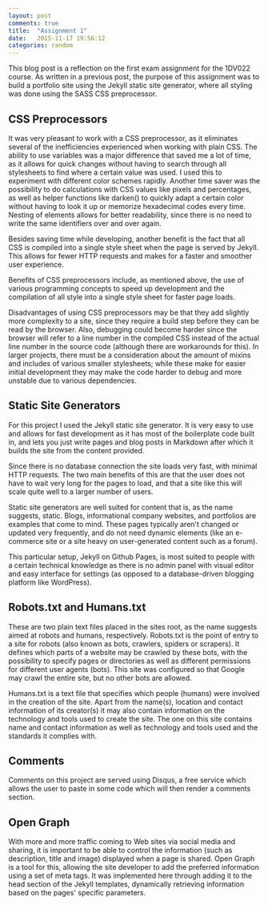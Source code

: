 ```yaml
---
layout: post
comments: true
title:  "Assignment 1"
date:   2015-11-17 19:56:12
categories: random
---
```


This blog post is a reflection on the first exam assignment for the 1DV022 course. As written in a previous post,
the purpose of this assignment was to build a portfolio site using the Jekyll static site generator, where all styling was
done using the SASS CSS preprocessor.

## CSS Preprocessors

It was very pleasant to work with a CSS preprocessor, as it eliminates several of the inefficiencies experienced when working 
with plain CSS. The ability to use variables was a major difference that saved me a lot of time, as it allows for quick
 changes without having to search through all stylesheets to find where a certain value was used. I used this to experiment 
 with different color schemes rapidly. Another time saver was the possibility to do calculations with CSS values like pixels 
  and percentages, as well as helper functions like darken() to quickly adapt a certain color without having to look it up 
  or memorize hexadecimal codes every time. Nesting of elements allows for better readability, since there is no need to write 
  the same identifiers over and over again.

Besides saving time while developing, another benefit is the fact that all CSS is compiled into a single style sheet when 
the page is served by Jekyll. This allows for fewer HTTP requests and makes for a faster and smoother user experience.

Benefits of CSS preprocessors include, as mentioned above, the use of various programming concepts to speed up development and 
the compilation of all style into a single style sheet for faster page loads.

Disadvantages of using CSS preprocessors may be that they add slightly more complexity to a site, since they require a build step 
before they can be read by the browser. Also, debugging could become harder since the browser will refer to a line number in 
the compiled CSS instead of the actual line number in the source code (although there are workarounds for this). In larger projects,
there must be a consideration about the amount of mixins and includes of various smaller stylesheets; while these make for easier 
initial development they may make the code harder to debug and more unstable due to various dependencies.

## Static Site Generators

For this project I used the Jekyll static site generator. It is very easy to use and allows for fast development as it has 
most of the boilerplate code built in, and lets you just write pages and blog posts in Markdown after which it builds the site
from the content provided.

Since there is no database connection the site loads very fast, with minimal HTTP requests. The two main benefits of this are 
that the user does not have to wait very long for the pages to load, and that a site like this will scale quite well to a larger
 number of users. 
 
Static site generators are well suited for content that is, as the name suggests, static. Blogs, informational company websites, 
and portfolios are examples that come to mind. These pages typically aren't changed or updated very frequently, and do not need 
dynamic elements (like an e-commerce site or a site heavy on user-generated content such as a forum).

This particular setup, Jekyll on Github Pages, is most suited to people with a certain technical knowledge as there is no 
admin panel with visual editor and easy interface for settings (as opposed to a database-driven blogging platform like WordPress).

## Robots.txt and Humans.txt

These are two plain text files placed in the sites root, as the name suggests aimed at robots and humans, respectively.
 Robots.txt is the point of entry to a site for robots (also known as bots, crawlers, spiders or scrapers). It defines which parts of 
 a website may be crawled by these bots, with the possibility to specify pages or directories as well as different permissions 
 for different user agents (bots). This site was configured so that Google may crawl the entire site, but no other bots are allowed.
 
Humans.txt is a text file that specifies which people (humans) were involved in the creation of the site. Apart from the name(s), location
 and contact information of its creator(s) it may also contain information on the technology and tools used to create the site. 
 The one on this site contains name and contact information as well as technology and tools used and the standards it complies with.
 
## Comments

Comments on this project are served using Disqus, a free service which allows the user to paste in some code which will then render
 a comments section. 
 
## Open Graph

With more and more traffic coming to Web sites via social media and sharing, it is important to be able to control the information 
(such as description, title and image) displayed when a page is shared. Open Graph is a tool for this, allowing the site developer 
to add the preferred information using a set of meta tags. It was implemented here through adding it to the head section of 
the Jekyll templates, dynamically retrieving information based on the pages' specific parameters.
